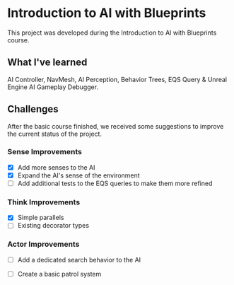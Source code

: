 # Introduction to AI with Blueprints

This project was developed during the Introduction to AI with Blueprints course.

## What I've learned

AI Controller, NavMesh, AI Perception, Behavior Trees, EQS Query & Unreal Engine AI Gameplay Debugger.

## Challenges

After the basic course finished, we received some suggestions to improve the current status of the project.

### Sense Improvements

- [x] Add more senses to the AI
- [x] Expand the AI's sense of the environment
- [ ] Add additional tests to the EQS queries to make them more refined

### Think Improvements

- [x] Simple parallels
- [ ] Existing decorator types

### Actor Improvements

- [ ] Add a dedicated search behavior to the AI
- [ ] Create a basic patrol system


